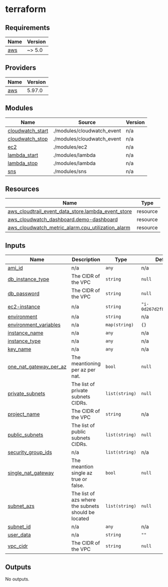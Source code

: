 # terraform
<!-- BEGIN_TF_DOCS -->
## Requirements

| Name | Version |
|------|---------|
| <a name="requirement_aws"></a> [aws](#requirement\_aws) | ~> 5.0 |

## Providers

| Name | Version |
|------|---------|
| <a name="provider_aws"></a> [aws](#provider\_aws) | 5.97.0 |

## Modules

| Name | Source | Version |
|------|--------|---------|
| <a name="module_cloudwatch_start"></a> [cloudwatch\_start](#module\_cloudwatch\_start) | ./modules/cloudwatch_event | n/a |
| <a name="module_cloudwatch_stop"></a> [cloudwatch\_stop](#module\_cloudwatch\_stop) | ./modules/cloudwatch_event | n/a |
| <a name="module_ec2"></a> [ec2](#module\_ec2) | ./modules/ec2 | n/a |
| <a name="module_lambda_start"></a> [lambda\_start](#module\_lambda\_start) | ./modules/lambda | n/a |
| <a name="module_lambda_stop"></a> [lambda\_stop](#module\_lambda\_stop) | ./modules/lambda | n/a |
| <a name="module_sns"></a> [sns](#module\_sns) | ./modules/sns | n/a |

## Resources

| Name | Type |
|------|------|
| [aws_cloudtrail_event_data_store.lambda_event_store](https://registry.terraform.io/providers/hashicorp/aws/latest/docs/resources/cloudtrail_event_data_store) | resource |
| [aws_cloudwatch_dashboard.demo-dashboard](https://registry.terraform.io/providers/hashicorp/aws/latest/docs/resources/cloudwatch_dashboard) | resource |
| [aws_cloudwatch_metric_alarm.cpu_utilization_alarm](https://registry.terraform.io/providers/hashicorp/aws/latest/docs/resources/cloudwatch_metric_alarm) | resource |

## Inputs

| Name | Description | Type | Default | Required |
|------|-------------|------|---------|:--------:|
| <a name="input_ami_id"></a> [ami\_id](#input\_ami\_id) | n/a | `any` | n/a | yes |
| <a name="input_db_instance_type"></a> [db\_instance\_type](#input\_db\_instance\_type) | The CIDR of the VPC | `string` | `null` | no |
| <a name="input_db_password"></a> [db\_password](#input\_db\_password) | The CIDR of the VPC | `string` | `null` | no |
| <a name="input_ec2-instance"></a> [ec2-instance](#input\_ec2-instance) | n/a | `string` | `"i-0d267d2f811fba8aa"` | no |
| <a name="input_environment"></a> [environment](#input\_environment) | n/a | `string` | n/a | yes |
| <a name="input_environment_variables"></a> [environment\_variables](#input\_environment\_variables) | n/a | `map(string)` | `{}` | no |
| <a name="input_instance_name"></a> [instance\_name](#input\_instance\_name) | n/a | `any` | n/a | yes |
| <a name="input_instance_type"></a> [instance\_type](#input\_instance\_type) | n/a | `any` | n/a | yes |
| <a name="input_key_name"></a> [key\_name](#input\_key\_name) | n/a | `any` | n/a | yes |
| <a name="input_one_nat_gateway_per_az"></a> [one\_nat\_gateway\_per\_az](#input\_one\_nat\_gateway\_per\_az) | The meantioning per az per nat. | `bool` | `null` | no |
| <a name="input_private_subnets"></a> [private\_subnets](#input\_private\_subnets) | The list of private subnets CIDRs. | `list(string)` | `null` | no |
| <a name="input_project_name"></a> [project\_name](#input\_project\_name) | The CIDR of the VPC | `string` | n/a | yes |
| <a name="input_public_subnets"></a> [public\_subnets](#input\_public\_subnets) | The list of public subnets CIDRs. | `list(string)` | `null` | no |
| <a name="input_security_group_ids"></a> [security\_group\_ids](#input\_security\_group\_ids) | n/a | `list(string)` | n/a | yes |
| <a name="input_single_nat_gateway"></a> [single\_nat\_gateway](#input\_single\_nat\_gateway) | The meantion single az true or false. | `bool` | `null` | no |
| <a name="input_subnet_azs"></a> [subnet\_azs](#input\_subnet\_azs) | The list of azs where the subnets should be located | `list(string)` | `null` | no |
| <a name="input_subnet_id"></a> [subnet\_id](#input\_subnet\_id) | n/a | `any` | n/a | yes |
| <a name="input_user_data"></a> [user\_data](#input\_user\_data) | n/a | `string` | `""` | no |
| <a name="input_vpc_cidr"></a> [vpc\_cidr](#input\_vpc\_cidr) | The CIDR of the VPC | `string` | `null` | no |

## Outputs

No outputs.
<!-- END_TF_DOCS -->